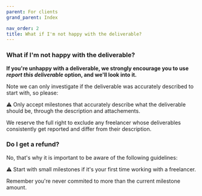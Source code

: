 ```yaml
---
parent: For clients
grand_parent: Index

nav_order: 2
title: What if I'm not happy with the deliverable?
---
```


### What if I'm not happy with the deliverable?

**If you're unhappy with a deliverable, we strongly encourage you to use _report this deliverable_ option, and we'll look into it.**

Note we can only investigate if the deliverable was accurately described to start with, so please:

⚠️ Only accept milestones that accurately describe what the deliverable should be, through the description and attachements.

We reserve the full right to exclude any freelancer whose deliverables consistently get reported and differ from their description.

### Do I get a refund?

No, that's why it is important to be aware of the following guidelines:

⚠️ Start with small milestones if it's your first time working with a freelancer.

Remember you're never commited to more than the current milestone amount.
